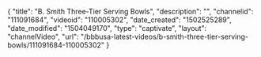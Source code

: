 {
    "title": "B. Smith Three-Tier Serving Bowls",
    "description": "",
    "channelid": "111091684",
    "videoid": "110005302",
    "date_created": "1502525289",
    "date_modified": "1504049170",
    "type": "captivate",
    "layout": "channelVideo",
    "url": "\/bbbusa-latest-videos\/b-smith-three-tier-serving-bowls\/111091684-110005302"
}